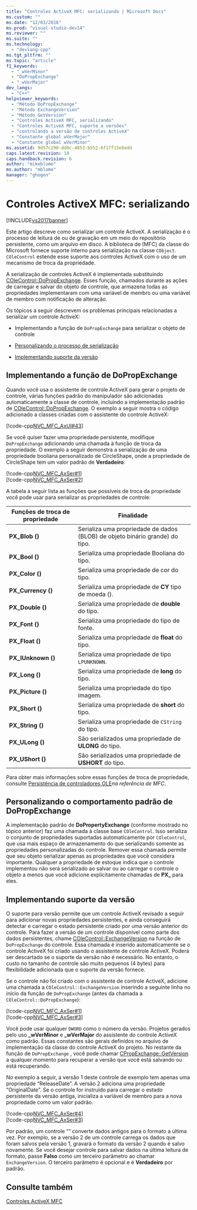 ```yaml
---
title: "Controles ActiveX MFC: serializando | Microsoft Docs"
ms.custom: ""
ms.date: "12/03/2016"
ms.prod: "visual-studio-dev14"
ms.reviewer: ""
ms.suite: ""
ms.technology: 
  - "devlang-cpp"
ms.tgt_pltfrm: ""
ms.topic: "article"
f1_keywords: 
  - "_wVerMinor"
  - "DoPropExchange"
  - "_wVerMajor"
dev_langs: 
  - "C++"
helpviewer_keywords: 
  - "Método DoPropExchange"
  - "Método ExchangeVersion"
  - "Método GetVersion"
  - "Controles ActiveX MFC, serializando"
  - "Controles ActiveX MFC, suporte a versões"
  - "controlando a versão de controles ActiveX"
  - "Constante global wVerMajor"
  - "Constante global wVerMinor"
ms.assetid: 9d57c290-dd8c-4853-b552-6f17f15ebedd
caps.latest.revision: 10
caps.handback.revision: 6
author: "mikeblome"
ms.author: "mblome"
manager: "ghogen"
---
```

# Controles ActiveX MFC: serializando
[!INCLUDE[vs2017banner](../assembler/inline/includes/vs2017banner.md)]

Este artigo descreve como serializar um controle ActiveX.  A serialização é o processo de leitura de ou de gravação em um meio do repositório persistente, como um arquivo em disco.  A biblioteca de \(MFC\) da classe do Microsoft fornece suporte interno para serialização na classe `CObject`.  `COleControl` estende esse suporte aos controles ActiveX com o uso de um mecanismo de troca da propriedade.  
  
 A serialização de controles ActiveX é implementada substituindo [COleControl::DoPropExchange](../Topic/COleControl::DoPropExchange.md).  Esses função, chamados durante as ações de carregar e salvar do objeto de controle, que armazena todas as propriedades implementaram com uma variável de membro ou uma variável de membro com notificação de alteração.  
  
 Os tópicos a seguir descrevem os problemas principais relacionadas a serializar um controle ActiveX:  
  
-   Implementando a função de `DoPropExchange` para serializar o objeto de controle  
  
-   [Personalizando o processo de serialização](#_core_customizing_the_default_behavior_of_dopropexchange)  
  
-   [Implementando suporte da versão](#_core_implementing_version_support)  
  
##  <a name="_core_implementing_the_dopropexchange_function"></a> Implementando a função de DoPropExchange  
 Quando você usa o assistente de controle ActiveX para gerar o projeto de controle, várias funções padrão do manipulador são adicionadas automaticamente a classe de controle, incluindo a implementação padrão de [COleControl::DoPropExchange](../Topic/COleControl::DoPropExchange.md).  O exemplo a seguir mostra o código adicionado a classes criadas com o assistente do controle ActiveX:  
  
 [!code-cpp[NVC_MFC_AxUI#43](../mfc/codesnippet/CPP/mfc-activex-controls-serializing_1.cpp)]  
  
 Se você quiser fazer uma propriedade persistente, modifique `DoPropExchange` adicionando uma chamada à função de troca da propriedade.  O exemplo a seguir demonstra a serialização de uma propriedade booliana personalizado de CircleShape, onde a propriedade de CircleShape tem um valor padrão de **Verdadeiro**:  
  
 [!code-cpp[NVC_MFC_AxSer#1](../mfc/codesnippet/CPP/mfc-activex-controls-serializing_2.cpp)]  
[!code-cpp[NVC_MFC_AxSer#2](../mfc/codesnippet/CPP/mfc-activex-controls-serializing_3.cpp)]  
  
 A tabela a seguir lista as funções que possíveis de troca da propriedade você pode usar para serializar as propriedades de controle:  
  
|Funções de troca de propriedade|Finalidade|  
|-------------------------------------|----------------|  
|**PX\_Blob \(\)**|Serializa uma propriedade de dados \(BLOB\) de objeto binário grande\) do tipo.|  
|**PX\_Bool \(\)**|Serializa uma propriedade Booliana do tipo.|  
|**PX\_Color \(\)**|Serializa uma propriedade de cor do tipo.|  
|**PX\_Currency \(\)**|Serializa uma propriedade de **CY** tipo de moeda \(\).|  
|**PX\_Double \(\)**|Serializa uma propriedade de **double** do tipo.|  
|**PX\_Font \(\)**|Serializa uma propriedade do tipo de fonte.|  
|**PX\_Float \(\)**|Serializa uma propriedade de **float** do tipo.|  
|**PX\_IUnknown \(\)**|Serializa uma propriedade de tipo `LPUNKNOWN`.|  
|**PX\_Long \(\)**|Serializa uma propriedade de **long** do tipo.|  
|**PX\_Picture \(\)**|Serializa uma propriedade do tipo imagem.|  
|**PX\_Short \(\)**|Serializa uma propriedade de **short** do tipo.|  
|**PX\_String \(\)**|Serializa uma propriedade de `CString` do tipo.|  
|**PX\_ULong \(\)**|São serializados uma propriedade de **ULONG** do tipo.|  
|**PX\_UShort \(\)**|São serializados uma propriedade de **USHORT** do tipo.|  
  
 Para obter mais informações sobre essas funções de troca de propriedade, consulte [Persistência de controladores OLE](../mfc/reference/persistence-of-ole-controls.md)*na referência de MFC*.  
  
##  <a name="_core_customizing_the_default_behavior_of_dopropexchange"></a> Personalizando o comportamento padrão de DoPropExchange  
 A implementação padrão de **DoPropertyExchange** \(conforme mostrado no tópico anterior\) faz uma chamada à classe base `COleControl`.  Isso serializa o conjunto de propriedades suportadas automaticamente por `COleControl`, que usa mais espaço de armazenamento do que serializando somente as propriedades personalizadas do controle.  Remover essa chamada permite que seu objeto serializar apenas as propriedades que você considera importante.  Qualquer a propriedade de estoque indica que o controle implementou não será serializado ao salvar ou ao carregar o controle o objeto a menos que você adicione explicitamente chamadas de **PX\_** para eles.  
  
##  <a name="_core_implementing_version_support"></a> Implementando suporte da versão  
 O suporte para versão permite que um controle ActiveX revisado a seguir para adicionar novas propriedades persistentes, e ainda conseguirá detectar e carregar o estado persistente criado por uma versão anterior do controle.  Para fazer a versão de um controle disponível como parte dos dados persistentes, chame [COleControl::ExchangeVersion](../Topic/COleControl::ExchangeVersion.md) na função de `DoPropExchange` do controle.  Essa chamada é inserido automaticamente se o controle ActiveX foi criado usando o assistente de controle ActiveX.  Poderá ser descartado se o suporte da versão não é necessário.  No entanto, o custo no tamanho de controle são muito pequenos \(4 bytes\) para flexibilidade adicionada que o suporte da versão fornece.  
  
 Se o controle não foi criado com o assistente de controle ActiveX, adicione uma chamada a `COleControl::ExchangeVersion` inserindo a seguinte linha no início da função de `DoPropExchange` \(antes da chamada a `COleControl::DoPropExchange`\):  
  
 [!code-cpp[NVC_MFC_AxSer#1](../mfc/codesnippet/CPP/mfc-activex-controls-serializing_2.cpp)]  
[!code-cpp[NVC_MFC_AxSer#3](../mfc/codesnippet/CPP/mfc-activex-controls-serializing_4.cpp)]  
  
 Você pode usar qualquer `DWORD` como o número da versão.  Projetos gerados pelo uso **\_wVerMinor** e **\_wVerMajor** do assistente do controle ActiveX como padrão.  Essas constantes são gerais definidos no arquivo de implementação da classe do controle ActiveX do projeto.  No restante da função de `DoPropExchange` , você pode chamar [CPropExchange::GetVersion](../Topic/CPropExchange::GetVersion.md) a qualquer momento para recuperar a versão que você está salvando ou está recuperando.  
  
 No exemplo a seguir, a versão 1 deste controle de exemplo tem apenas uma propriedade “ReleaseDate”.  A versão 2 adiciona uma propriedade “OriginalDate”.  Se o controle for instruído para carregar o estado persistente da versão antiga, inicializa a variável de membro para a nova propriedade como um valor padrão.  
  
 [!code-cpp[NVC_MFC_AxSer#4](../mfc/codesnippet/CPP/mfc-activex-controls-serializing_5.cpp)]  
[!code-cpp[NVC_MFC_AxSer#3](../mfc/codesnippet/CPP/mfc-activex-controls-serializing_4.cpp)]  
  
 Por padrão, um controle “” converte dados antigos para o formato a última vez.  Por exemplo, se a versão 2 de um controle carrega os dados que foram salvos pela versão 1, gravará o formato da versão 2 quando é salvo novamente.  Se você desejar controle para salvar dados na última leitura de formato, passe **Falso** como um terceiro parâmetro ao chamar `ExchangeVersion`.  O terceiro parâmetro é opcional e é **Verdadeiro** por padrão.  
  
## Consulte também  
 [Controles ActiveX MFC](../mfc/mfc-activex-controls.md)